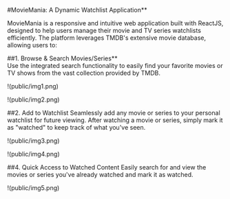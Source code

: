 #MovieMania: A Dynamic Watchlist Application**

MovieMania is a responsive and intuitive web application built with ReactJS, designed to help users manage their movie and TV series watchlists efficiently. The platform leverages TMDB's extensive movie database, allowing users to:

##1. Browse & Search Movies/Series**  
   Use the integrated search functionality to easily find your favorite movies or TV shows from the vast collection provided by TMDB.

!(public/img1.png)

!(public/img2.png) 

##2. Add to Watchlist 
   Seamlessly add any movie or series to your personal watchlist for future viewing.
   After watching a movie or series, simply mark it as "watched" to keep track of what you've seen.

!(public/img3.png) 

!(public/img4.png)

##4. Quick Access to Watched Content
   Easily search for and view the movies or series you've already watched and mark it as watched.

!(public/img5.png)
